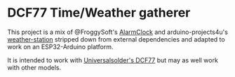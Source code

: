# DCF77 Time/Weather gatherer 

This project is a mix of @FroggySoft's [AlarmClock](https://github.com/FroggySoft/AlarmClock) and arduino-projects4u's [weather-station](http://arduino-projects4u.com/home-weather-station/) stripped down from external dependencies and adapted to work on an ESP32-Arduino platform.

It is intended to work with [Universalsolder's DCF77](https://www.tindie.com/products/universalsolder/atomic-clock-am-receiver-kit-dcf77-wwvb-msf-jjy60/) but may as well work with other models.


